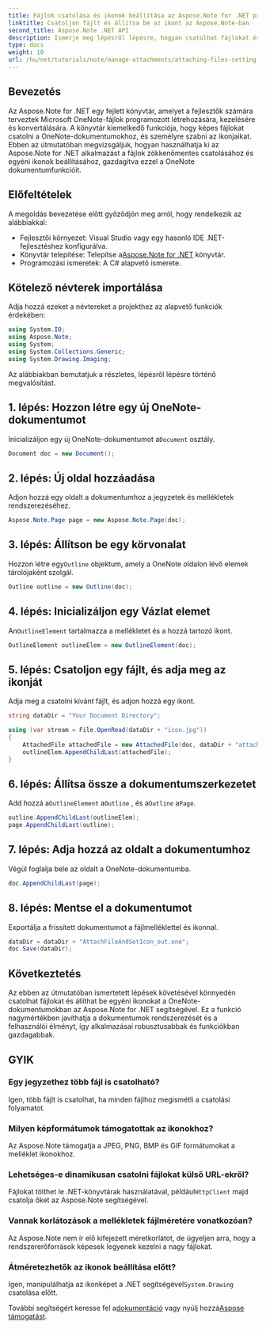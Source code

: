 ```yaml
---
title: Fájlok csatolása és ikonok beállítása az Aspose.Note for .NET programban
linktitle: Csatoljon fájlt és állítsa be az ikont az Aspose.Note-ban
second_title: Aspose.Note .NET API
description: Ismerje meg lépésről lépésre, hogyan csatolhat fájlokat és állíthat be egyéni ikonokat a Microsoft OneNote dokumentumokban az Aspose.Note for .NET segítségével. Bővítse .NET-alkalmazását zökkenőmentes dokumentumkezelési és testreszabási funkciókkal.
type: docs
weight: 10
url: /hu/net/tutorials/note/manage-attachments/attaching-files-setting-icons/
---
```

## Bevezetés

Az Aspose.Note for .NET egy fejlett könyvtár, amelyet a fejlesztők számára terveztek Microsoft OneNote-fájlok programozott létrehozására, kezelésére és konvertálására. A könyvtár kiemelkedő funkciója, hogy képes fájlokat csatolni a OneNote-dokumentumokhoz, és személyre szabni az ikonjaikat. Ebben az útmutatóban megvizsgáljuk, hogyan használhatja ki az Aspose.Note for .NET alkalmazást a fájlok zökkenőmentes csatolásához és egyéni ikonok beállításához, gazdagítva ezzel a OneNote dokumentumfunkcióit.

## Előfeltételek

A megoldás bevezetése előtt győződjön meg arról, hogy rendelkezik az alábbiakkal:

- Fejlesztői környezet: Visual Studio vagy egy hasonló IDE .NET-fejlesztéshez konfigurálva.
-  Könyvtár telepítése: Telepítse a[Aspose.Note for .NET](https://releases.aspose.com/words/net/) könyvtár.
- Programozási ismeretek: A C# alapvető ismerete.

## Kötelező névterek importálása

Adja hozzá ezeket a névtereket a projekthez az alapvető funkciók érdekében:

```csharp
using System.IO;
using Aspose.Note;
using System;
using System.Collections.Generic;
using System.Drawing.Imaging;
```

Az alábbiakban bemutatjuk a részletes, lépésről lépésre történő megvalósítást.

## 1. lépés: Hozzon létre egy új OneNote-dokumentumot

 Inicializáljon egy új OneNote-dokumentumot a`Document` osztály.

```csharp
Document doc = new Document();
```

## 2. lépés: Új oldal hozzáadása

Adjon hozzá egy oldalt a dokumentumhoz a jegyzetek és mellékletek rendszerezéséhez.

```csharp
Aspose.Note.Page page = new Aspose.Note.Page(doc);
```

## 3. lépés: Állítson be egy körvonalat

 Hozzon létre egy`Outline` objektum, amely a OneNote oldalon lévő elemek tárolójaként szolgál.

```csharp
Outline outline = new Outline(doc);
```

## 4. lépés: Inicializáljon egy Vázlat elemet

 An`OutlineElement` tartalmazza a mellékletet és a hozzá tartozó ikont.

```csharp
OutlineElement outlineElem = new OutlineElement(doc);
```

## 5. lépés: Csatoljon egy fájlt, és adja meg az ikonját

Adja meg a csatolni kívánt fájlt, és adjon hozzá egy ikont.

```csharp
string dataDir = "Your Document Directory";

using (var stream = File.OpenRead(dataDir + "icon.jpg"))
{
    AttachedFile attachedFile = new AttachedFile(doc, dataDir + "attachment.txt", stream, ImageFormat.Jpeg);
    outlineElem.AppendChildLast(attachedFile);
}
```

## 6. lépés: Állítsa össze a dokumentumszerkezetet

 Add hozzá a`OutlineElement` a`Outline` , és a`Outline` a`Page`.

```csharp
outline.AppendChildLast(outlineElem);
page.AppendChildLast(outline);
```

## 7. lépés: Adja hozzá az oldalt a dokumentumhoz

Végül foglalja bele az oldalt a OneNote-dokumentumba.

```csharp
doc.AppendChildLast(page);
```

## 8. lépés: Mentse el a dokumentumot

Exportálja a frissített dokumentumot a fájlmelléklettel és ikonnal.

```csharp
dataDir = dataDir + "AttachFileAndSetIcon_out.one";
doc.Save(dataDir);
```

## Következtetés

Az ebben az útmutatóban ismertetett lépések követésével könnyedén csatolhat fájlokat és állíthat be egyéni ikonokat a OneNote-dokumentumokban az Aspose.Note for .NET segítségével. Ez a funkció nagymértékben javíthatja a dokumentumok rendszerezését és a felhasználói élményt, így alkalmazásai robusztusabbak és funkciókban gazdagabbak.

## GYIK

### Egy jegyzethez több fájl is csatolható?
Igen, több fájlt is csatolhat, ha minden fájlhoz megismétli a csatolási folyamatot.

### Milyen képformátumok támogatottak az ikonokhoz?
Az Aspose.Note támogatja a JPEG, PNG, BMP és GIF formátumokat a melléklet ikonokhoz.

### Lehetséges-e dinamikusan csatolni fájlokat külső URL-ekről?
 Fájlokat tölthet le .NET-könyvtárak használatával, például`HttpClient` majd csatolja őket az Aspose.Note segítségével.

### Vannak korlátozások a mellékletek fájlméretére vonatkozóan?
Az Aspose.Note nem ír elő kifejezett méretkorlátot, de ügyeljen arra, hogy a rendszererőforrások képesek legyenek kezelni a nagy fájlokat.

### Átméretezhetők az ikonok beállítása előtt?
Igen, manipulálhatja az ikonképet a .NET segítségével`System.Drawing` csatolása előtt.

 További segítségért keresse fel a[dokumentáció](https://reference.aspose.com/words/net/) vagy nyúlj hozzá[Aspose támogatást](https://forum.aspose.com/c/words/8).